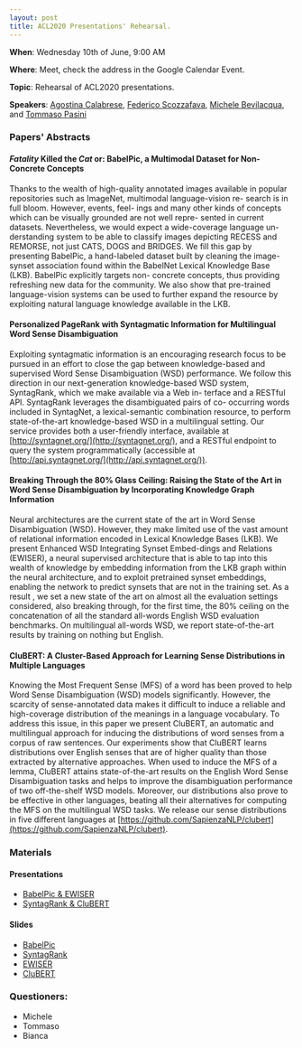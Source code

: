 ```yaml
---
layout: post
title: ACL2020 Presentations' Rehearsal.
---
```

**When**:  Wednesday 10th of June, 9:00 AM

**Where**: Meet, check the address in the Google Calendar Event.

**Topic**: Rehearsal of ACL2020 presentations.

**Speakers**: 
[Agostina Calabrese](https://twitter.com/agostina_cal), 
[Federico Scozzafava](https://twitter.com/FScozzafava),
[Michele Bevilacqua](https://twitter.com/MicheleBevila20), and 
[Tommaso Pasini](https://twitter.com/pasini_t)


### Papers' Abstracts
#### *Fatality* Killed the *Cat* or: BabelPic, a Multimodal Dataset for Non-Concrete Concepts

Thanks to the wealth of high-quality annotated images available in popular repositories such as ImageNet, 
multimodal language-vision re- search is in full bloom. However, events, feel- ings and many other kinds of concepts
which can be visually grounded are not well repre- sented in current datasets. Nevertheless, we would expect a 
wide-coverage language un- derstanding system to be able to classify images depicting RECESS and REMORSE, 
not just CATS, DOGS and BRIDGES. We fill this gap by presenting BabelPic, a hand-labeled dataset built by 
cleaning the image-synset association found within the BabelNet Lexical Knowledge Base (LKB). 
BabelPic explicitly targets non- concrete concepts, thus providing refreshing new data for the community. 
We also show that pre-trained language-vision systems can be used to further expand the resource by exploiting 
natural language knowledge available in the LKB.

#### Personalized PageRank with Syntagmatic Information for Multilingual Word Sense Disambiguation
Exploiting syntagmatic information is an encouraging research focus to be pursued in an effort to close the gap 
between knowledge-based and supervised Word Sense Disambiguation (WSD) performance. We follow this direction in our 
next-generation knowledge-based WSD system, SyntagRank, which we make available via a Web in- terface and a RESTful 
API. SyntagRank leverages the disambiguated pairs of co- occurring words included in SyntagNet, a lexical-semantic 
combination resource, to perform state-of-the-art knowledge-based WSD in a multilingual setting. Our service 
provides both a user-friendly interface, available at [http://syntagnet.org/](http://syntagnet.org/), and a RESTful endpoint to query the 
system programmatically (accessible at [http://api.syntagnet.org/](http://api.syntagnet.org/)).

#### Breaking Through the 80% Glass Ceiling: Raising the State of the Art in Word Sense Disambiguation by Incorporating Knowledge Graph Information
Neural architectures are the current state of the art in Word Sense Disambiguation (WSD). However, they make 
limited use of the vast amount of relational information encoded in Lexical Knowledge Bases (LKB). We present 
Enhanced WSD Integrating Synset Embed-dings and Relations (EWISER), a neural supervised architecture that is able 
to tap into this wealth of knowledge by embedding information from the LKB graph within the neural architecture, 
and to exploit pretrained synset embeddings, enabling the network to predict synsets that are not in the training
set. As a result , we set a new state of the art on almost all the evaluation settings considered, also breaking 
through, for the first time, the 80% ceiling on the concatenation of all the standard all-words English WSD 
evaluation benchmarks. On multilingual all-words WSD, we report state-of-the-art results by training on nothing but 
English.

#### CluBERT: A Cluster-Based Approach for Learning Sense Distributions in Multiple Languages
Knowing the Most Frequent Sense (MFS) of a word has been proved to help Word Sense Disambiguation (WSD) 
models significantly. However, the scarcity of sense-annotated data makes it difficult to induce a reliable
and high-coverage distribution of the meanings in a language vocabulary. To address this issue, in this paper we 
present CluBERT, an automatic and multilingual approach for inducing the distributions of word senses from a 
corpus of raw sentences. Our experiments show that CluBERT learns distributions over English senses that are of 
higher quality than those extracted by alternative approaches. When used to induce the MFS of a lemma, CluBERT 
attains state-of-the-art results on the English Word Sense Disambiguation tasks and helps to improve the 
disambiguation performance of two off-the-shelf WSD models. Moreover, our distributions also prove to be effective 
in other languages, beating all their alternatives for computing the MFS on the multilingual WSD tasks. We release 
our sense distributions in five different languages at [https://github.com/SapienzaNLP/clubert](https://github.com/SapienzaNLP/clubert).
### Materials
#### Presentations

- [BabelPic & EWISER](https://drive.google.com/file/d/1KQAFNT1eBu9sbCtpXFvTWnrQ5baGyDgJ/view?usp=sharing)
- [SyntagRank & CluBERT](https://drive.google.com/file/d/1nGDMSljbxqSOXe4zcFqr_LD-KwCdEBRA/view?usp=sharing)

#### Slides
- [BabelPic](material/2020-06-08-ACL2020-dryrun/babelpic_acl2020.pdf)
- [SyntagRank](material/2020-06-08-ACL2020-dryrun/syntagrank_acl2020.pdf)
- [EWISER](material/2020-06-08-ACL2020-dryrun/ewiser_acl2020.pdf)
- [CluBERT](material/2020-06-08-ACL2020-dryrun/clubert_acl2020.pdf) 


### Questioners:
- Michele
- Tommaso
- Bianca